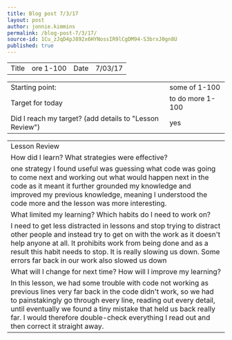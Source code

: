 ```yaml
---
title: Blog post 7/3/17
layout: post
author: jonnie.kimmins
permalink: /blog-post-7/3/17/
source-id: 1Cu_zJqD4pJ892x6HYNossIR9lCgDM94-S3brxJ0gn8U
published: true
---
```

<table>
  <tr>
    <td>Title</td>
    <td>ore 1-100</td>
    <td>Date</td>
    <td>7/03/17</td>
  </tr>
</table>


<table>
  <tr>
    <td>Starting point:</td>
    <td>some of 1-100</td>
  </tr>
  <tr>
    <td>Target for today</td>
    <td>to do more 1-100</td>
  </tr>
  <tr>
    <td>Did I reach my target? 
(add details to "Lesson Review")</td>
    <td> yes</td>
  </tr>
</table>


<table>
  <tr>
    <td>Lesson Review</td>
  </tr>
  <tr>
    <td>How did I learn? What strategies were effective? </td>
  </tr>
  <tr>
    <td> one strategy I found useful was guessing what code was going to come next and working out what would happen next in the code as it meant it further grounded my knowledge and improved my previous knowledge, meaning I understood the code more and the lesson was more interesting.</td>
  </tr>
  <tr>
    <td>What limited my learning? Which habits do I need to work on? </td>
  </tr>
  <tr>
    <td>I need to get less distracted in lessons and stop trying to distract other people and instead try to get on with the work as it doesn't help anyone at all. It prohibits work from being done and as a result this habit needs to stop. It is really slowing us down. Some errors far back in our work also slowed us down</td>
  </tr>
  <tr>
    <td>What will I change for next time? How will I improve my learning?</td>
  </tr>
  <tr>
    <td>In this lesson, we had some trouble with code not working as previous lines very far back in the code didn't work, so we had to painstakingly go through every line, reading out every detail, until eventually we found a tiny mistake that held us back really far. I would therefore double-check everything I read out and then correct it straight away.</td>
  </tr>
</table>


